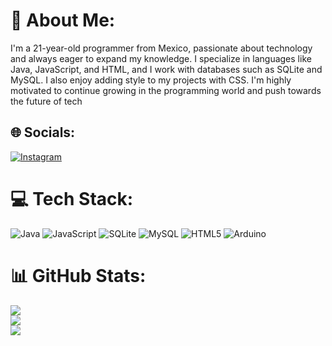 # 💫 About Me:
I'm a 21-year-old programmer from Mexico, passionate about technology and always eager to expand my knowledge. I specialize in languages like Java, JavaScript, and HTML, and I work with databases such as SQLite and MySQL. I also enjoy adding style to my projects with CSS. I'm highly motivated to continue growing in the programming world and push towards the future of tech


## 🌐 Socials:
[![Instagram](https://img.shields.io/badge/Instagram-%23E4405F.svg?logo=Instagram&logoColor=white)](https://instagram.com/atzin_evc) 

# 💻 Tech Stack:
![Java](https://img.shields.io/badge/java-%23ED8B00.svg?style=for-the-badge&logo=openjdk&logoColor=white) ![JavaScript](https://img.shields.io/badge/javascript-%23323330.svg?style=for-the-badge&logo=javascript&logoColor=%23F7DF1E) ![SQLite](https://img.shields.io/badge/sqlite-%2307405e.svg?style=for-the-badge&logo=sqlite&logoColor=white) ![MySQL](https://img.shields.io/badge/mysql-4479A1.svg?style=for-the-badge&logo=mysql&logoColor=white) ![HTML5](https://img.shields.io/badge/html5-%23E34F26.svg?style=for-the-badge&logo=html5&logoColor=white) ![Arduino](https://img.shields.io/badge/-Arduino-00979D?style=for-the-badge&logo=Arduino&logoColor=white)
# 📊 GitHub Stats:
![](https://github-readme-stats.vercel.app/api?username=ATELIX23&theme=gotham&hide_border=false&include_all_commits=false&count_private=false)<br/>
![](https://github-readme-streak-stats.herokuapp.com/?user=ATELIX23&theme=gotham&hide_border=false)<br/>
![](https://github-readme-stats.vercel.app/api/top-langs/?username=ATELIX23&theme=gotham&hide_border=false&include_all_commits=false&count_private=false&layout=compact)

<!-- Proudly created with GPRM ( https://gprm.itsvg.in ) -->
